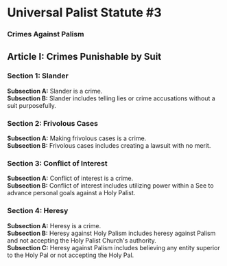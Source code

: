 # Universal Palist Statute #3
### Crimes Against Palism
## Article I: Crimes Punishable by Suit
### Section 1: Slander
**Subsection A:** Slander is a crime.  
**Subsection B:** Slander includes telling lies or crime accusations without a suit purposefully.  
### Section 2: Frivolous Cases
**Subsection A:** Making frivolous cases is a crime.  
**Subsection B:** Frivolous cases includes creating a lawsuit with no merit.  
### Section 3: Conflict of Interest
**Subsection A:** Conflict of interest is a crime.  
**Subsection B:** Conflict of interest includes utilizing power within a See to advance personal goals against a Holy Palist.  
### Section 4: Heresy
**Subsection A:** Heresy is a crime.  
**Subsection B:** Heresy against Holy Palism includes heresy against Palism and not accepting the Holy Palist Church's authority.  
**Subsection C:** Heresy against Palism includes believing any entity superior to the Holy Pal or not accepting the Holy Pal.
